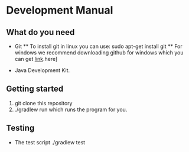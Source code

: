 Development Manual
==================

What do you need
----------------

* Git
** To install git in linux you can use: sudo apt-get install git
** For windows we recommend downloading github for windows which you can get
[link](https://windows.github.com).here]

* Java Development Kit.

Getting started
---------------

1. git clone this repository
2. ./gradlew run which runs the program for you.

Testing
-------

* The test script ./gradlew test

